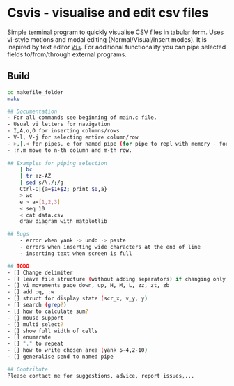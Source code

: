 # Csvis - visualise and edit csv files

Simple terminal program to quickly visualise CSV files in tabular form.
Uses vi-style motions and modal editing (Normal/Visual/Insert modes).
It is inspired by text editor [`Vis`](https://github.com/martanne/vis).
For additional functionality you can pipe selected fields to/from/through external programs.

## Build
```sh
cd makefile_folder
make

## Documentation
- For all commands see beginning of main.c file.
- Usual vi letters for navigation
- I,A,o,O for inserting columns/rows
- V-l, V-j for selecting entire column/row
- >,|,< for pipes, e for named pipe (for pipe to repl with memory - for example pyrepl)
- :n.m move to n-th column and m-th row.
    
## Examples for piping selection
    | bc
    | tr az-AZ
    | sed s/\./;/g
    Ctrl-O|{a=$1+$2; print $0,a}
    > wc
    e > a=[1,2,3]
    < seq 10
    < cat data.csv
    draw diagram with matplotlib

## Bugs
    - error when yank -> undo -> paste
    - errors when inserting wide characters at the end of line
    - inserting text when screen is full

## TODO
- [] Change delimiter
- [] leave file structure (without adding separators) if changing only fields that exist (!= NULL)
- [] vi movements page down, up, H, M, L, zz, zt, zb
- [] add :q, :w
- [] struct for display state (scr_x, v_y, y)
- [] search (grep?)
- [] how to calculate sum?
- [] mouse support
- [] multi select?
- [] show full width of cells
- [] enumerate
- [] "." to repeat
- [] how to write chosen area (yank 5-4,2-10)
- [] generalise send to named pipe

## Contribute
Please contact me for suggestions, advice, report issues,...
